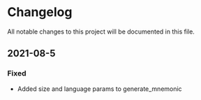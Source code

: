 # Changelog

All notable changes to this project will be documented in this file.

## 2021-08-5

### Fixed

- Added size and language params to generate_mnemonic


